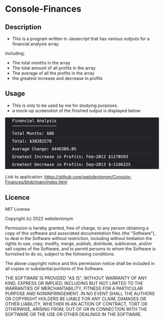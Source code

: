 # Console-Finances
## Description

- This is a program written in Javascript that has various outputs for a financial analysis array. 

Including: 
- The total months in the array
- The total amount of all profits in the array
- The average of all the profits in the array
- the greatest increase and decrease in profits

## Usage

- This is only to be used by me for studying purposes.
- a mock-up screenshot of the finished output is displayed below

![Console-Finances](/images/finance-output.png)

Link to application: https://github.com/webdevtonym/Console-Finances/blob/main/index.html

## Licence 

MIT License

Copyright (c) 2022 webdevtonym

Permission is hereby granted, free of charge, to any person obtaining a copy
of this software and associated documentation files (the "Software"), to deal
in the Software without restriction, including without limitation the rights
to use, copy, modify, merge, publish, distribute, sublicense, and/or sell
copies of the Software, and to permit persons to whom the Software is
furnished to do so, subject to the following conditions:

The above copyright notice and this permission notice shall be included in all
copies or substantial portions of the Software.

THE SOFTWARE IS PROVIDED "AS IS", WITHOUT WARRANTY OF ANY KIND, EXPRESS OR
IMPLIED, INCLUDING BUT NOT LIMITED TO THE WARRANTIES OF MERCHANTABILITY,
FITNESS FOR A PARTICULAR PURPOSE AND NONINFRINGEMENT. IN NO EVENT SHALL THE
AUTHORS OR COPYRIGHT HOLDERS BE LIABLE FOR ANY CLAIM, DAMAGES OR OTHER
LIABILITY, WHETHER IN AN ACTION OF CONTRACT, TORT OR OTHERWISE, ARISING FROM,
OUT OF OR IN CONNECTION WITH THE SOFTWARE OR THE USE OR OTHER DEALINGS IN THE
SOFTWARE.


